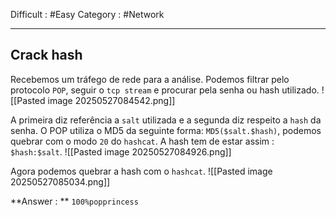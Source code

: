 Difficult : #Easy Category : #Network 
***
## Crack hash
Recebemos um tráfego de rede para a análise. Podemos filtrar pelo protocolo `POP`, seguir o `tcp stream` e procurar pela senha ou hash utilizado.
![[Pasted image 20250527084542.png]]

A primeira diz referência a `salt` utilizada e a segunda diz respeito a `hash` da senha. O POP utiliza o MD5 da seguinte forma: `MD5($salt.$hash)`, podemos quebrar com o modo `20` do `hashcat`. A hash tem de estar assim : `$hash:$salt`.
![[Pasted image 20250527084926.png]]

Agora podemos quebrar a hash com o `hashcat`.
![[Pasted image 20250527085034.png]]

**Answer : ** `100%popprincess`

